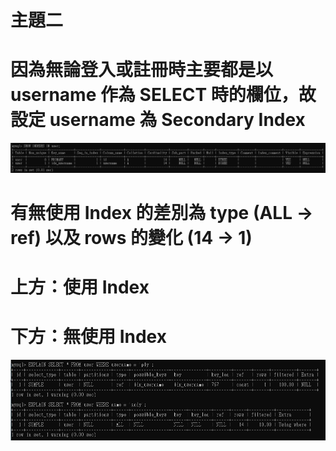 # 主題二

# 因為無論登入或註冊時主要都是以 username 作為 SELECT 時的欄位，故設定 username 為 Secondary Index
![image](https://github.com/zxcvbn848/TraningPlan2021/blob/main/WK8_Practice/Ref/index_username.jpg)

# 有無使用 Index 的差別為 type (ALL -> ref) 以及 rows 的變化 (14 -> 1)
# 上方：使用 Index
# 下方：無使用 Index
![image](https://github.com/zxcvbn848/TraningPlan2021/blob/main/WK8_Practice/Ref/using%20index%20or%20not.jpg)
